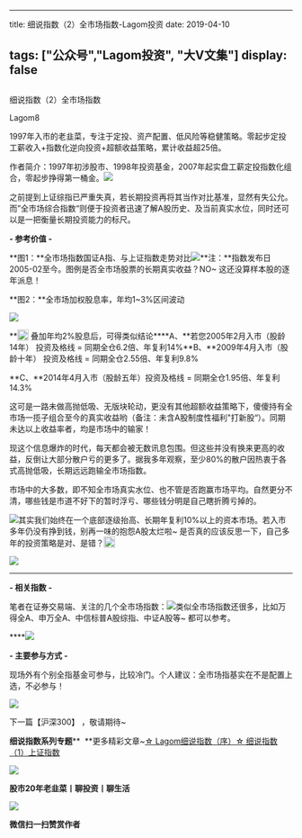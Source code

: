 
---
title:   细说指数（2）全市场指数-Lagom投资
date: 2019-04-10

tags: ["公众号","Lagom投资", "大V文集"]
display: false
---


## 



细说指数（2）全市场指数




Lagom8




1997年入市的老韭菜，专注于定投、资产配置、低风险等稳健策略。零起步定投工薪收入+指数化逆向投资+超额收益策略，累计收益超25倍。


作者简介：1997年初涉股市、1998年投资基金，2007年起实盘工薪定投指数化组合，零起步挣得第一桶金。<img src="https://mmbiz.qpic.cn/mmbiz_png/ZB4WjgjLjJW3KtDibicU3BB1HNQ9lDS2M5oGRnchkNPRzYsc0Ua6CIu7rZH3vAficcBEPYHU9ZTPqkic1sicT8CaxQQ/640?wx_fmt=png" data-type="png" class="" data-ratio="0.05776173285198556" data-w="554"/>

之前提到上证综指已严重失真，若长期投资再将其当作对比基准，显然有失公允。而”全市场综合指数“则便于投资者迅速了解A股历史、及当前真实水位，同时还可以是一把衡量长期投资能力的标尺。



**- 参考价值 -**

**图1：**全市场指数国证A指、与上证指数走势对比<img class="rich_pages" data-copyright="0" data-ratio="0.5891758917589176" data-s="300,640" src="https://mmbiz.qpic.cn/mmbiz_png/ZB4WjgjLjJWxWaOshbmeJed675MdTwXxLqtb4gFHJ9rnkzxlEmP7UZYvyGmNOqramcpH5c2sNmoGYSQ0AUOpKw/640?wx_fmt=png" data-type="png" data-w="813" style="font-size: 15px;text-align: center;"/>**注：**指数发布日2005-02至今。图例是否全市场股票的长期真实收益？NO~ 这还没算样本股的逐年派息！

**图2：**全市场加权股息率，年均1~3%区间波动

<img class="rich_pages" data-copyright="0" data-ratio="0.5885714285714285" data-s="300,640" src="https://mmbiz.qpic.cn/mmbiz_png/ZB4WjgjLjJWxWaOshbmeJed675MdTwXxFdyXB2D4RPkribdKvg4386tAp5yZSib1m4YEqOE7EELLcibXt4BX3kb3Q/640?wx_fmt=png" data-type="png" data-w="700" style="text-align: center;"/>



**<img src="https://res.wx.qq.com/mpres/htmledition/images/icon/common/emotion_panel/smiley/smiley_66.png" data-ratio="1" data-w="20" style="display:inline-block;width:20px;vertical-align:text-bottom;"/>&nbsp;叠加年均2%股息后，可得类似结论****A、**若您2005年2月入市（股龄14年）&nbsp;投资及格线 = 同期全仓6.2倍、年复利14%**B、**2009年4月入市（股龄十年） 投资及格线 = 同期全仓2.55倍、年复利9.8%

**C、**2014年4月入市（股龄五年）投资及格线 = 同期全仓1.95倍、年复利14.3%



这可是一路未做高抛低吸、无版块轮动，更没有其他超额收益策略下，傻傻持有全市场一揽子组合至今的真实收益哟（备注：未含A股制度性福利"打新股“）。同期未达以上收益率者，均是市场中的输家！



现这个信息爆炸的时代，每天都会被无数讯息包围。但这些并没有换来更高的收益，反倒让大部分散户亏的更多了。据我多年观察，至少80%的散户因热衷于各式高抛低吸，长期远远跑输全市场指数。

市场中的大多数，即不知全市场真实水位、也不管是否跑赢市场平均。自然更分不清，哪些钱是市道不好下的暂时浮亏、哪些钱分明是自己瞎折腾亏掉的。

<img class="rich_pages" data-copyright="0" data-ratio="0.7193877551020408" data-s="300,640" src="https://mmbiz.qpic.cn/mmbiz_jpg/ZB4WjgjLjJWxWaOshbmeJed675MdTwXxqaKGUGrJDQhsV7rcUiawt7VlMKAMCmwLGIAUJvstoucibub5DmTQTpFA/640?wx_fmt=jpeg" data-type="jpeg" data-w="980" style="white-space: normal;text-align: center;"/>其实我们始终在一个底部逐级抬高、长期年复利10%以上的资本市场。若入市多年仍没有挣到钱，别再一味的抱怨A股太烂啦~&nbsp;是否真的应该反思一下，自己多年的投资策略是对、是错？<img src="https://res.wx.qq.com/mpres/htmledition/images/icon/common/emotion_panel/smiley/smiley_4.png" data-ratio="1" data-w="20" style="display:inline-block;width:20px;vertical-align:text-bottom;"/>

<img src="https://mmbiz.qpic.cn/mmbiz_png/ZB4WjgjLjJW3KtDibicU3BB1HNQ9lDS2M5oGRnchkNPRzYsc0Ua6CIu7rZH3vAficcBEPYHU9ZTPqkic1sicT8CaxQQ/640?wx_fmt=png" data-type="png" class="" data-ratio="0.05776173285198556" data-w="554" style="text-align: center;"/>

****

**- 相关指数 -**

笔者在证券交易端、关注的几个全市场指数：<img class="rich_pages" data-copyright="0" data-ratio="0.7897623400365631" data-s="300,640" src="https://mmbiz.qpic.cn/mmbiz_png/ZB4WjgjLjJWxWaOshbmeJed675MdTwXxfviaqOdTUH2MpSHsicagXKzm7oSCMIOXibPvkIn7mI5b2kny2OTcibMErw/640?wx_fmt=png" data-type="png" data-w="547" style="text-align: center;white-space: normal;"/>类似全市场指数还很多，比如万得全A、申万全A、中信标普A股综指、中证A股等~ 都可以参考。

******<img src="https://mmbiz.qpic.cn/mmbiz_png/ZB4WjgjLjJW3KtDibicU3BB1HNQ9lDS2M5oGRnchkNPRzYsc0Ua6CIu7rZH3vAficcBEPYHU9ZTPqkic1sicT8CaxQQ/640?wx_fmt=png" data-type="png" class="" data-ratio="0.05776173285198556" data-w="554"/>**

**- 主要参与方式 -**

现场外有个别全指基金可参与，比较冷门。个人建议：全市场指基实在不是配置上选，不必参与！

<img class="rich_pages" data-copyright="0" data-ratio="0.5625" data-s="300,640" src="https://mmbiz.qpic.cn/mmbiz_jpg/ZB4WjgjLjJWxWaOshbmeJed675MdTwXx7LTESicfrsb3ueYtRevdsQepoPnhibeXmptYqK2W5ZYybyXaL5ic15svg/640?wx_fmt=jpeg" data-type="jpeg" data-w="1280" style=""/>

下一篇【沪深300】 ，敬请期待~

**细说指数系列专题****&nbsp;&nbsp;**更多精彩文章~[☆ Lagom细说指数（序）](http://mp.weixin.qq.com/s?__biz=MzI3MDQ2NjY2Mw==&amp;mid=2247484133&amp;idx=1&amp;sn=16b9949c64256126b5b5044fb814f82b&amp;chksm=ead1e9eddda660fbbd651c32198faa47fd29ecd99f451da4c6570221456dd6d30c52c9afb114&amp;scene=21#wechat_redirect)[☆ 细说指数（1）上证指数](http://mp.weixin.qq.com/s?__biz=MzI3MDQ2NjY2Mw==&amp;mid=2247484179&amp;idx=1&amp;sn=b3b332ad9e177b14fa171d39e325f48f&amp;chksm=ead1e81bdda6610d6451f74405c5eecb7e099188d16a664c767173aaf281e5eafdf8dd614094&amp;scene=21#wechat_redirect)

<img src="https://mmbiz.qpic.cn/mmbiz_png/ZB4WjgjLjJW3KtDibicU3BB1HNQ9lDS2M5oGRnchkNPRzYsc0Ua6CIu7rZH3vAficcBEPYHU9ZTPqkic1sicT8CaxQQ/640?wx_fmt=png" data-type="png" class="" data-ratio="0.05776173285198556" data-w="554"/>

**股市20年老韭菜丨聊投资丨聊生活**

<img src="https://mmbiz.qpic.cn/mmbiz_png/ZB4WjgjLjJW3KtDibicU3BB1HNQ9lDS2M5AHEoeiaz0dQ4NfIRjBMuXvyJn8dXWm7ftklb0xqheiaMia0zbkyMJiaKzA/640?wx_fmt=png" data-type="png" class="" data-ratio="0.390625" data-w="640"/>


**微信扫一扫赞赏作者**















